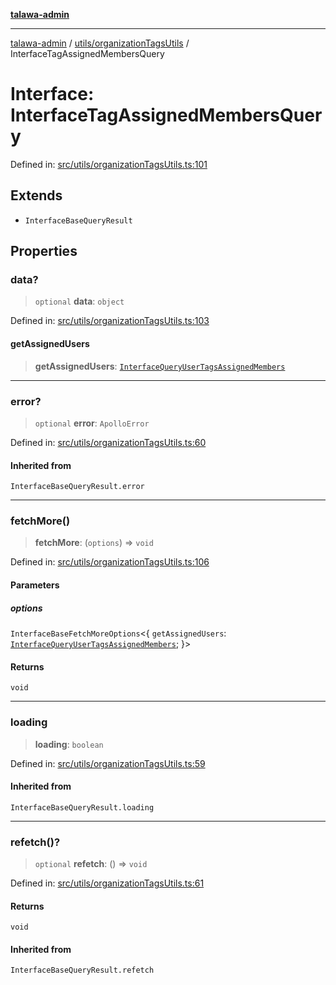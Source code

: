 [**talawa-admin**](../../../README.md)

***

[talawa-admin](../../../README.md) / [utils/organizationTagsUtils](../README.md) / InterfaceTagAssignedMembersQuery

# Interface: InterfaceTagAssignedMembersQuery

Defined in: [src/utils/organizationTagsUtils.ts:101](https://github.com/gautam-divyanshu/talawa-admin/blob/cfee07d9592eee1569f258baf49181c393e48f1b/src/utils/organizationTagsUtils.ts#L101)

## Extends

- `InterfaceBaseQueryResult`

## Properties

### data?

> `optional` **data**: `object`

Defined in: [src/utils/organizationTagsUtils.ts:103](https://github.com/gautam-divyanshu/talawa-admin/blob/cfee07d9592eee1569f258baf49181c393e48f1b/src/utils/organizationTagsUtils.ts#L103)

#### getAssignedUsers

> **getAssignedUsers**: [`InterfaceQueryUserTagsAssignedMembers`](../../interfaces/interfaces/InterfaceQueryUserTagsAssignedMembers.md)

***

### error?

> `optional` **error**: `ApolloError`

Defined in: [src/utils/organizationTagsUtils.ts:60](https://github.com/gautam-divyanshu/talawa-admin/blob/cfee07d9592eee1569f258baf49181c393e48f1b/src/utils/organizationTagsUtils.ts#L60)

#### Inherited from

`InterfaceBaseQueryResult.error`

***

### fetchMore()

> **fetchMore**: (`options`) => `void`

Defined in: [src/utils/organizationTagsUtils.ts:106](https://github.com/gautam-divyanshu/talawa-admin/blob/cfee07d9592eee1569f258baf49181c393e48f1b/src/utils/organizationTagsUtils.ts#L106)

#### Parameters

##### options

`InterfaceBaseFetchMoreOptions`\<\{ `getAssignedUsers`: [`InterfaceQueryUserTagsAssignedMembers`](../../interfaces/interfaces/InterfaceQueryUserTagsAssignedMembers.md); \}\>

#### Returns

`void`

***

### loading

> **loading**: `boolean`

Defined in: [src/utils/organizationTagsUtils.ts:59](https://github.com/gautam-divyanshu/talawa-admin/blob/cfee07d9592eee1569f258baf49181c393e48f1b/src/utils/organizationTagsUtils.ts#L59)

#### Inherited from

`InterfaceBaseQueryResult.loading`

***

### refetch()?

> `optional` **refetch**: () => `void`

Defined in: [src/utils/organizationTagsUtils.ts:61](https://github.com/gautam-divyanshu/talawa-admin/blob/cfee07d9592eee1569f258baf49181c393e48f1b/src/utils/organizationTagsUtils.ts#L61)

#### Returns

`void`

#### Inherited from

`InterfaceBaseQueryResult.refetch`
